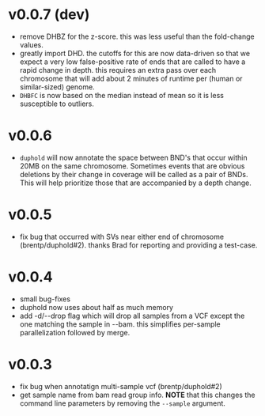 v0.0.7 (dev)
============
+ remove DHBZ for the z-score. this was less useful than the fold-change values.
+ greatly import DHD. the cutoffs for this are now data-driven so that we expect a very low false-positive rate
  of ends that are called to have a rapid change in depth. this requires an extra pass over each chromosome that
  will add about 2 minutes of runtime per (human or similar-sized) genome.
+ `DHBFC` is now based on the median instead of mean so it is less susceptible to outliers. 

v0.0.6
======
+ `duphold` will now annotate the space between BND's that occur within 20MB on the same chromosome. Sometimes events that are obvious
   deletions by their change in coverage will be called as a pair of BNDs. This will help prioritize those that are accompanied by a
   depth change.

v0.0.5
======
+ fix bug that occurred with SVs near either end of chromosome (brentp/duphold#2). thanks Brad for reporting and providing a test-case.

v0.0.4
======
+ small bug-fixes
+ duphold now uses about half as much memory
+ add -d/--drop flag which will drop all samples from a VCF except the
  one matching the sample in --bam. this simplifies per-sample 
  parallelization followed by merge.


v0.0.3
======
+ fix bug when annotatign multi-sample vcf (brentp/duphold#2)
+ get sample name from bam read group info. **NOTE** that this changes the command line parameters by removing the `--sample` argument.
